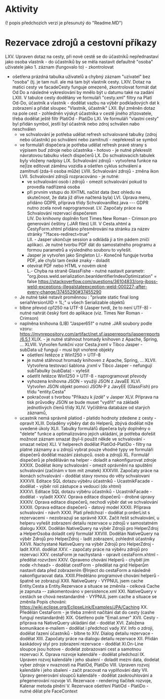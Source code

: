 # Aktivity
(! popis předchozích verzí je přesunutý do "Readme.MD")

Rezervace zdrojů a cestovní příkazy
===================================
LXV. Upraven dotaz na cesty, při nové cestě se do účastníků nepřednastaví jako osoba vlastník - do účastníků by se měla nastavit defaultně "osoba" uživatele jako 1. záznam (fungovalo to) - zkontrolovat
- ošetřena prázdná tabulka uživatelů a chybný záznam "uzivatel" bez "osoba" (tj. je tam  null. ale má tam být vlastník cesty.
LXIV. Dotaz na matici cesty ve facadeCesty funguje omezeně, zkontrolovat formát dat Od Do a následné vykreslování by mnělo být u datumu také na zadání
LXIII. V tabulce cesty dodělány ve formuláři "cesty.xml" filtry na Platí Od-Do, účastník a vlastník - dodělat vazbu na výběr podkladových dat k zobrazení a přidat sloupec "Vlastník, účastník"
LXII. Byl změněn dotaz na pole cest - zohledněn výskyt účastníka v cestě jiného zřizovatele, třeba dodělat ještě filtr PlatiOd - PlatiDo
LXI. Ve formuláři "vlastní cesty" byl přidán symbol, jestli byl účastník nebo zdroj schválen nabo neschválen
   - ve schvalování je potřeba udělat refresh schvalované tabulky (zdroj nebo účastník) po schválení nebo zamítnutí - nepřekreslí se symbol
   - ve formuláři dispečera je potřeba udělat refresh pravé strany s výpisem buď zdroje nebo účastníka - hotovo - je nutné překreslit návratovou tabulku všech dispečerů
LX. Do schvalovacích tabulek byly vloženy nadpisy 
LIX. Schvalování zdrojů - vytvořena funkce na ne|lze editovat záměnu vozidla a ošetřen cyklus schválení a zamítnutí (zda-li osoba může)
LVIII. Schvalování zdrojů - změna ikon
LVII. Schvalování zdrojů rozpracováno - je nutné:
        - ve schvalování osob i zdrojů - omezit schvalování pokud to provedla nadřízená osoba
        - při prvním vstupu do XHTML načíst data (bez ohledu na skutečnost, že data již dříve načtená byla)
LVI. Úprava menu, přidáno GDPR, příprava třídy SchvalovaniRez.java --- GDPR nutno zcela nově naprogramovat.
LV. Započaty práce na Schvalování rezervací dispečerem  
LIV. Do knihovny doplněn font Times New Roman - Crimson pro generování češtiny (.JAR files)
LIII. V Cesta.xhtml a CestyForm.xhtml přidáno přesměrování na stránku za název stránky "?faces-redirect=true"  
LII. - Jasper ukončuje session a odkládá ji a tím pádem zničí aplikaci. Je nutné tvorbu PDF dát do samostatného programu a formou parametrů a výsledného souboru to vyřešit. 
       - Jasper je vytvořen jako Singleton
LI.- Konečně funguje tvorba PDF, ale chybí tam české znaky - doladit
     - otevírat PDF nebo HTML v novém okně   
L.- Chyba na straně GlassFishe - nutné nastavit parametr: "org.jboss.weld.serialization.beanIdentifierIndexOptimization" = false
      https://stackoverflow.com/questions/36104833/org-jboss-weld-exceptions-illegalstateexception-weld-000227-after-every-change/37455290#37455290
    - Je nutné také nstavit proměnnou : "private static final long serialVersionUID = 1L;"   u všech Serializable objektů
    - blbne převod cp1250 na UTF-8 (Jasper tvrdí, že to není UTF-8) - nutné nahrát český font do aplikace (viz. Times Ner Roman - Crimson)
    - naplněna knihovna (LIB) "Jasper651" o nutné .JAR soubory podle vzoru:
      https://mvnrepository.com/artifact/net.sf.jasperreports/jasperreports/6.5.1
XLIX. - je nutné stáhnout hromady knihoven z Apache, Spring, ...
XLVIII. Vytvořen funkční vzor Cesta.jrxml v Tibco Jasper - subData už fungují - musí být vnořené objekty
        - ošetření řetězce z Win1250 > UTF-8
        - je nutné stáhnout hromady knihoven z Apache, Spring, ...
XLVII. Vytvořena testovací šablona .jrxml v Tibco Jasper - nefungují subTabulky (subData) - vyřešit
        - ošetřit řetězce Win1250 > UTF-8 - naprogramovat převody
        - vyhozena knihovna JSON - využiji JSON z JavaEE
XLVI. Vytvořen JSON objekt pomoci JSON-P z JavyEE (GlassFish) pro třídu "entity.Cesta" 
      - pokračovat s tvorbou "Příkazu k jízdě" v Jasper
XLV. Příprava na tisk průvodky JSON se bude muset "vydřít" na základě  jednotlivých členů třídy
XLIV. Vyčištěna databáze od starých záznamů, 
    - ucastnik nemá správně platiod - platido hodnoty zdedene z cesty - opravit
XLIII. Doladěny výběry dat do Helperů, zbývá dodělat níže uvedené úkoly
XLII. Tabulky formulářů dipečera byly doplněny o "delete" funkce a optimalizováno jejich ukládání, je potřeba dořešit možnost záznam smazat 
(byl-li použit někde ve schvalování - smazat nelze)
XLI. V helperech dodělat PlatiOd-PlatiDo - filtry na platné záznamy a u zdrojů vybrat pouze vhodné typy
     ve formuláři dispečerů dodělat mazání zástupců. osob a zdrojů
XL. Formulář dispečerů je předěláván na helper - doladit a nakonfigurovat zdroje
XXXIX. Dodělat ikony schvalování - omezit oprávnění na spuštění schvalování  (začínám v tom mit zmatek)
XXXVIII. Započaty práce na ikonách schvalování - dodělat stavy rovnou do věty schvalovani       
XXXVII. Editace SQL dotazu výběru účastníků - UcastnikFacade - dodělat - výběr rolí zástupce a vedoucí (do xhtml)       
XXXVI. Editace SQL dotazu výběru účastníků - UcastnikFacade - dodělat - vyladit
XXXV. Oprava editace dispečerů - drobné úpravy
XXXIV. Oprava editace dispečerů, nechodí výběr dat ve schvalování
XXXIII. Oprava editace dispečerů - datový model 
XXXII. Příprava schvalování - návrh
XXXI. Platí předchozí - dodělat p:orderList s rezervacemi - nezobrazují se správně
XXX. Začít řešit schvalování, u helperu vyřešit zobrazení detailu rezervace u zdrojů v samostatném dialogu
XXIX. Dodělán NativeQuery na výběr Zdrojů pro HelperZdroj a HelperOsoba
      doladit celý formulář 
XXVIII. Dodělán NativeQuery na výběr Zdrojů pro HelperZdroj - ladit zobrazení, zohlednit účastníky 
XXVII. Nachystané NativeQuery na výběr Zdrojů pro HelperZdroj - ladit
XXVI. dodělat XXV. - započaty práce na výběru zdrojů pro rezervaci 
XXV. cestaForm je nachystaná - opravit cestaForm.xhtml - předělat rozvržení
XXIV. Opraveno chování Helperů - chyběl jim node <h:head> - dodělat cestForm - předělat na grid
      Helperům nastavit data před zobrazením @Inject do cestaForm a následně nakonfiguraovat data.
XXIII.Předěláno programové chování helperů - špatně se zobrazují
XXII. NativeQuery - VYPNUL jsem cache Entity.Cesta a Entity.Rezervace a situace se změnila - celková Cache je zapnuta
      -- zakomentováno v persistence.xml
XXI. NativeQuery v cestách se chová nestandardně - VYPNUL jsem cache a situace se změnila
     Popis chování: https://wiki.eclipse.org/EclipseLink/Examples/JPA/Caching
XX. Předělán CestaForm - je třeba změnit načítání dat do cesty (cashe fungují nestandardně)
XIX. Ošetřeno pole "Email.smer"
XVII. Cesty - příprava na NativeQuery ukládání dat - dodělat
XVI. Založena komunikace e-mailem - dodělat i předchozí vady 
XV. Info o zdroji, dodělat řazení účastníků - blbne to
XIV.  Dialog detailu rezervace - dodělat
XIII. Započaty práce na dialogu detailu rezervace
XII. Přidán kaskádový styl pro zobrazení rezervace - dodělat
XI.On-Line sloupce jsou hotove - dodelat zobrazovani cest a samotnou rezervaci
X. Oprava rozvoje kalendáře - dodělat předchozí
IX. Upraven rozvoj kalendáře i jeho sbalení - doladit mezni data,
dodelat vyber zdroje v nvaznosti na PlatiOd, PlatiDo
VIII. Upraven rozvoj kalendáře i jeho sbalení - začít pracovat na vyplňování daty
VII. Úpravy generování sloupců kalendáře - dodělat zaokrouhlování a přegenerování rozvoje
VI. Rezervace - rendering tlačítek rozvoje, Kalenar metoda plnění
V. Rezervace ošetření PlatiOd - PlatiDo - nutné dělat pře FaceContext